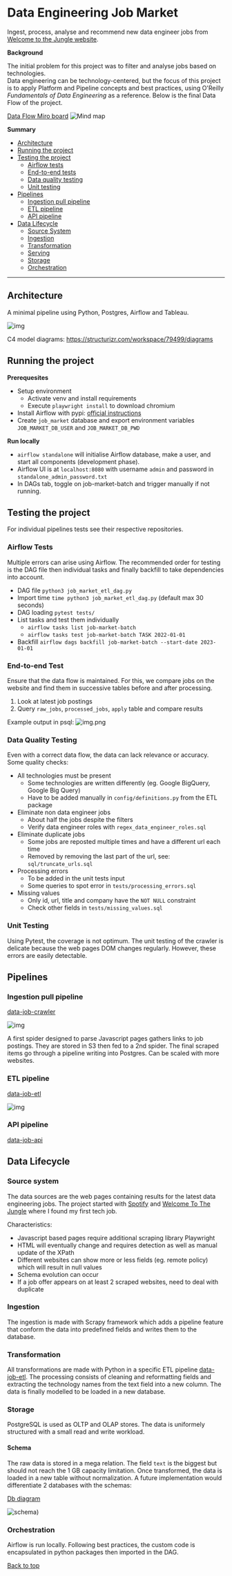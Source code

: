 # Data Engineering Job Market

Ingest, process, analyse and recommend new data engineer jobs from [Welcome to the Jungle website](https://www.welcometothejungle.com/fr/jobs?query=data%20engineer&page=1). 

**Background**

The initial problem for this project was to filter and analyse jobs based on technologies.  
Data engineering can be technology-centered, but the focus of this project is to apply Platform and Pipeline concepts and best practices, 
using O'Reilly *Fundamentals of Data Engineering* as a reference. 
Below is the final Data Flow of the project.

[Data Flow Miro board](https://miro.com/welcomeonboard/NUtFWUhHSTRoNU1uZG5IZVFBbFl1cUh1VXN4bGUxMmJkR3ZwNVNPa05nMHZRT1c3WWZ1a1JSR2hUd2lzdm1oanwzMDc0NDU3MzYxNTA0MTQ0MjcwfDI=?share_link_id=594368920393)
![Mind map](https://github.com/FelitaD/job-market-batch/blob/main/docs/Mind%20Map.jpg)

**Summary**

- [Architecture](#architecture)
- [Running the project](#running-the-project)
- [Testing the project](#testing-the-project)
  - [Airflow tests](#airflow-tests)
  - [End-to-end tests](#end-to-end-tests)
  - [Data quality testing](#data-quality-testing)
  - [Unit testing](#unit-testing)
- [Pipelines](#pipelines)
  - [Ingestion pull pipeline](#ingestion-pull-pipeline)
  - [ETL pipeline](#etl-pipeline)
  - [API pipeline](#api-pipeline)
- [Data Lifecycle](#data-lifecycle)
  - [Source System](#source-system)
  - [Ingestion](#ingestion)
  - [Transformation](#transformation)
  - [Serving](#serving)
  - [Storage](#storage)
  - [Orchestration](#orchestration)


****

## Architecture

A minimal pipeline using Python, Postgres, Airflow and Tableau.

![img](docs/data_lifecycle.jpg)

C4 model diagrams: https://structurizr.com/workspace/79499/diagrams

## Running the project

**Prerequesites**

- Setup environment 
  - Activate venv and install requirements
  - Execute `playwright install` to download chromium
- Install Airflow with pypi: [official instructions](https://airflow.apache.org/docs/apache-airflow/stable/installation/installing-from-pypi.html)
- Create `job_market` database and export environment variables `JOB_MARKET_DB_USER` and `JOB_MARKET_DB_PWD`   

**Run locally**

- ```airflow standalone``` will initialise Airflow database, make a user, and start all components (development phase).<br>  
- Airflow UI is at `localhost:8080` with username `admin` and password in `standalone_admin_password.txt`
- In DAGs tab, toggle on job-market-batch and trigger manually if not running.  

## Testing the project

For individual pipelines tests see their respective repositories.

### Airflow Tests

Multiple errors can arise using Airflow. 
The recommended order for testing is the DAG file then individual tasks and finally backfill to take dependencies into account.
- DAG file
`python3 job_market_etl_dag.py`
- Import time `time python3 job_market_etl_dag.py` (default max 30 seconds) 
- DAG loading `pytest tests/`
- List tasks and test them individually
  - `airflow tasks list job-market-batch`
  - `airflow tasks test job-market-batch TASK 2022-01-01`
- Backfill `airflow dags backfill job-market-batch --start-date 2023-01-01`

### End-to-end Test

Ensure that the data flow is maintained. For this, we compare jobs on the website and find them in successive tables before and after processing.
1. Look at latest job postings
2. Query `raw_jobs`, `processed_jobs`, `apply` table and compare results

Example output in psql:
![img.png](docs/output_junior_view.png)

### Data Quality Testing

Even with a correct data flow, the data can lack relevance or accuracy. Some quality checks:
- All technologies must be present 
  - Some technologies are written differently (eg. Google BigQuery, Google Big Query)
  - Have to be added manually in `config/definitions.py` from the ETL package
- Eliminate non data engineer jobs
  - About half the jobs despite the filters
  - Verify data engineer roles with `regex_data_engineer_roles.sql`
- Eliminate duplicate jobs 
  - Some jobs are reposted multiple times and have a different url each time
  - Removed by removing the last part of the url, see: `sql/truncate_urls.sql`
- Processing errors
  - To be added in the unit tests input
  - Some queries to spot error in `tests/processing_errors.sql` 
- Missing values
  - Only id, url, title and company have the `NOT NULL` constraint
  - Check other fields in `tests/missing_values.sql`

### Unit Testing

Using Pytest, the coverage is not optimum.
The unit testing of the crawler is delicate because the web pages DOM changes regularly. 
However, these errors are easily detectable.

## Pipelines

### Ingestion pull pipeline

[data-job-crawler](https://github.com/FelitaD/data-job-crawler) 

![img](docs/ingestion_data_flow.jpg)

A first spider designed to parse Javascript pages gathers links to job postings. 
They are stored in S3 then fed to a 2nd spider. 
The final scraped items go through a pipeline writing into Postgres.
Can be scaled with more websites.

### ETL pipeline

[data-job-etl](https://github.com/FelitaD/data-job-etl)

![img](docs/etl_pipeline.jpg)

### API pipeline

[data-job-api](https://github.com/FelitaD/data-job-api)


## Data Lifecycle

### Source system

The data sources are the web pages containing results for the latest data engineering jobs.  The project started with [Spotify](https://www.lifeatspotify.com/jobs?c=engineering&c=data&l=london&l=stockholm&l=remote-emea&l=paris) and [Welcome To The Jungle](https://www.welcometothejungle.com/fr/jobs?page={page_number}&aroundQuery=&query=data%20engineer&refinementList%5Bcontract_type_names.fr%5D%5B%5D=CDI&refinementList%5Bcontract_type_names.fr%5D%5B%5D=CDD%20%2F%20Temporaire&refinementList%5Bcontract_type_names.fr%5D%5B%5D=Autres&refinementList%5Bcontract_type_names.fr%5D%5B%5D=VIE&refinementList%5Bcontract_type_names.fr%5D%5B%5D=Freelance) where I found my first tech job.

Characteristics:
- Javascript based pages require additional scraping library Playwright
- HTML will eventually change and requires detection as well as manual update of the XPath
- Different websites can show more or less fields (eg. remote policy) which will result in null values
- Schema evolution can occur
- If a job offer appears on at least 2 scraped websites, need to deal with duplicate

### Ingestion

The ingestion is made with Scrapy framework which adds a pipeline feature that conform the data into predefined fields and writes them to the database.

### Transformation

All transformations are made with Python in a specific ETL pipeline [data-job-etl](https://github.com/FelitaD/data-job-etl).
The processing consists of cleaning and reformatting fields and extracting the technology names from the text field into a new column. The data is finally modelled to be loaded in a new database.

### Storage

PostgreSQL is used as OLTP and OLAP stores. The data is uniformely structured with a small read and write workload.

#### Schema 

The raw data is stored in a mega relation. The field `text` is the biggest but should not reach the 1 GB capacity limitation. 
Once transformed, the data is loaded in a new table without normalization. A future implementation would differentiate 2 databases with the schemas:

[Db diagram](https://dbdiagram.io/d/63dfb687296d97641d7e8b0f)

![schema](docs/db_schema.png))

### Orchestration

Airflow is run locally. Following best practices, the custom code is encapsulated in python packages then imported in the DAG.


[Back to top](#data-engineering-job-market)